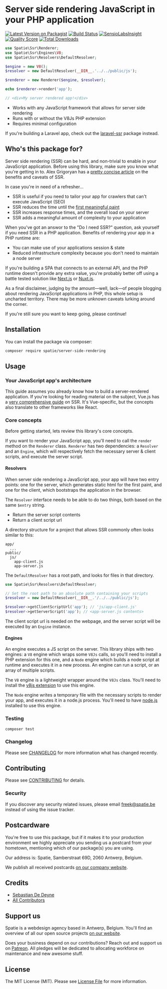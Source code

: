 # Server side rendering JavaScript in your PHP application

[![Latest Version on Packagist](https://img.shields.io/packagist/v/spatie/server-side-rendering.svg?style=flat-square)](https://packagist.org/packages/spatie/server-side-rendering)
[![Build Status](https://img.shields.io/travis/spatie/server-side-rendering/master.svg?style=flat-square)](https://travis-ci.org/spatie/server-side-rendering)
[![SensioLabsInsight](https://img.shields.io/sensiolabs/i/xxxxxxxxx.svg?style=flat-square)](https://insight.sensiolabs.com/projects/xxxxxxxxx)
[![Quality Score](https://img.shields.io/scrutinizer/g/spatie/server-side-rendering.svg?style=flat-square)](https://scrutinizer-ci.com/g/spatie/server-side-rendering)
[![Total Downloads](https://img.shields.io/packagist/dt/spatie/server-side-rendering.svg?style=flat-square)](https://packagist.org/packages/spatie/server-side-rendering)

```php
use Spatie\Ssr\Renderer;
use Spatie\Ssr\Engines\V8;
use Spatie\Ssr\Resolvers\DefaultResolver;

$engine = new V8();
$resolver = new DefaultResolver(__DIR__.'../../public/js');

$renderer = new Renderer($engine, $resolver);

echo $renderer->render('app');

// <div>My server rendered app!</div>
```

- Works with any JavaScript framework that allows for server side rendering
- Runs with or without the V8Js PHP extension
- Requires minimal configuration

If you're building a Laravel app, check out the [laravel-ssr](https://github.com/spatie/laravel-ssr) package instead.

## Who's this package for?

Server side rendering (SSR) can be hard, and non-trivial to enable in your JavaScript application. Before using this library, make sure you know what you're getting in to. Alex Grigoryan has a [pretty concise article](https://medium.com/walmartlabs/the-benefits-of-server-side-rendering-over-client-side-rendering-5d07ff2cefe8) on the benefits and caveats of SSR.

In case you're in need of a refresher...

- SSR is useful if you need to tailor your app for crawlers that can't execute JavaScript (SEO)
- SSR reduces the time until the [first meaningful paint](https://www.quora.com/What-does-First-Meaningful-Paint-mean-in-Web-Performance)
- SSR increases response times, and the overall load on your server
- SSR adds a meaningful amount of complexity to your application

When you've got an answor to the "Do I need SSR?" question, ask yourself if you need SSR in a PHP application. Benefits of rendering your app in a PHP runtime are:

- You can make use of your applications session & state
- Reduced infrastructure complexity because you don't need to maintain a node server

If you're building a SPA that connects to an external API, and the PHP runtime doesn't provide any extra value, you're probably better off using a battle tested solution like [Next.js](https://github.com/zeit/next.js/) or [Nuxt.js](https://nuxtjs.org).

As a final disclaimer, judging by the amount—well, lack—of people blogging about rendering JavaScript applications in PHP, this whole setup is uncharted territory. There may be more unknown caveats lurking around the corner.

If you're still sure you want to keep going, please continue!

## Installation

You can install the package via composer:

```bash
composer require spatie/server-side-rendering
```

## Usage

### Your JavaScript app's architecture

This guide assumes you already know how to build a server-rendered application. If you're looking for reading material on the subject, Vue.js has a [very comprehensive guide](https://ssr.vuejs.org/en/) on SSR. It's Vue-specific, but the concepts also translate to other frameworks like React.

### Core concepts

Before getting started, lets review this library's core concepts.

If you want to render your JavaScript app, you'll need to call the `render` method on the `Renderer` class. `Renderer` has two dependencies: a `Resolver` and an `Engine`, which will respectively fetch the necessary server & client scripts, and execute the server script.

#### Resolvers

When server side rendering a JavaScript app, your app will have two entry points: one for the server, which generates static html for the first paint, and one for the client, which bootstraps the application in the browser.

The `Resolver` interface needs to be able to do two things, both based on the same `$entry` string.

- Return the server script contents
- Return a client script url

A directory structure for a project that allows SSR commonly often looks similar to this:

```
app/
  ...
public/
  js/
    app-client.js
    app-server.js
```

The `DefaultResolver` has a root path, and looks for files in that directory.

```php
use Spatie\Ssr\Resolvers\DefaultResolver;

// Set the root path to an absolute path containing your scripts
$resolver = new DefaultResolver(__DIR__.'/../../public/js');

$resolver->getClientScriptUrl('app'); // 'js/app-client.js'
$resolver->getServerScript('app'); // <app-server.js contents>
```

The client script url is needed on the webpage, and the server script will be executed by an `Engine` instance.

#### Engines

An engine executes a JS script on the server. This library ships with two engines: a `V8` engine which wraps some `V8Js` calls, so you'll need to install a PHP extension for this one, and a `Node` engine which builds a node script at runtime and executes it in a new process. An engine can run a script, or an array of multiple scripts.

The `V8` engine is a lightweight wrapper around the `V8Js` class. You'll need to install the [v8js extension](https://github.com/phpv8/v8js) to use this engine.

The `Node` engine writes a temporary file with the necessary scripts to render your app, and executes it in a node.js process. You'll need to have [node.js](https://nodejs.org) installed to use this engine.

### Testing

```bash
composer test
```

### Changelog

Please see [CHANGELOG](CHANGELOG.md) for more information what has changed recently.

## Contributing

Please see [CONTRIBUTING](CONTRIBUTING.md) for details.

### Security

If you discover any security related issues, please email freek@spatie.be instead of using the issue tracker.

## Postcardware

You're free to use this package, but if it makes it to your production environment we highly appreciate you sending us a postcard from your hometown, mentioning which of our package(s) you are using.

Our address is: Spatie, Samberstraat 69D, 2060 Antwerp, Belgium.

We publish all received postcards [on our company website](https://spatie.be/en/opensource/postcards).

## Credits

- [Sebastian De Deyne](https://github.com/sebastiandedeyne)
- [All Contributors](../../contributors)

## Support us

Spatie is a webdesign agency based in Antwerp, Belgium. You'll find an overview of all our open source projects [on our website](https://spatie.be/opensource).

Does your business depend on our contributions? Reach out and support us on [Patreon](https://www.patreon.com/spatie).
All pledges will be dedicated to allocating workforce on maintenance and new awesome stuff.

## License

The MIT License (MIT). Please see [License File](LICENSE.md) for more information.
